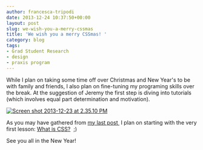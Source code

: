 ```yaml
---
author: francesca-tripodi
date: 2013-12-24 10:37:50+00:00
layout: post
slug: we-wish-you-a-merry-cssmas
title: 'We wish you a merry CSSmas! '
category: blog
tags:
- Grad Student Research
- design
- praxis program
---
```


While I plan on taking some time off over Christmas and New Year's to be with family and friends, I also plan on fine-tuning my programing skills over the break. At the suggestion of Jeremy the first step is diving into tutorials (which involves equal part determination and motivation).

[![Screen shot 2013-12-23 at 2.35.10 PM](http://static.scholarslab.org/wp-content/uploads/2013/12/Screen-shot-2013-12-23-at-2.35.10-PM-300x177.png)](http://static.scholarslab.org/wp-content/uploads/2013/12/Screen-shot-2013-12-23-at-2.35.10-PM.png)

As you may have gathered from [my last post ](http://www.scholarslab.org/grad-student-research/tongue-tied-in-css/) I plan on starting with the very first lesson: [What is CSS?](http://docs.webplatform.org/wiki/tutorials/learning_what_css_is)  ;)

See you all in the New Year!
